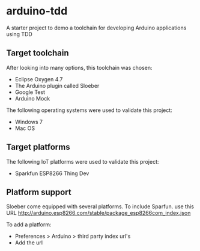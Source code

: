 # arduino-tdd
A starter project to demo a toolchain for developing Arduino applications using TDD

## Target toolchain
After looking into many options, this toolchain was chosen:
- Eclipse Oxygen 4.7
- The Arduino plugin called Sloeber
- Google Test
- Arduino Mock

The following operating systems were used to validate this project:
- Windows 7
- Mac OS

## Target platforms
The following IoT platforms were used to validate this project:
- Sparkfun ESP8266 Thing Dev

## Platform support
Sloeber come equipped with several platforms. To include Sparfun. use this URL http://arduino.esp8266.com/stable/package_esp8266com_index.json

To add a platform:
- Preferences > Arduino > third party index url's
- Add the url
